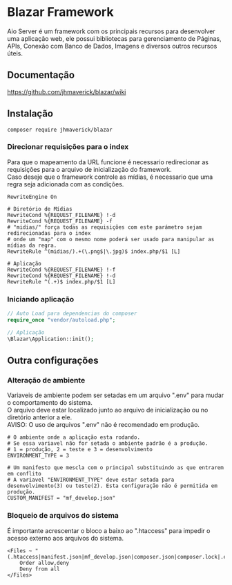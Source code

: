 # Blazar Framework
Aio Server é um framework com os principais recursos para desenvolver uma aplicação web, ele possui bibliotecas para gerenciamento de Páginas, APIs, Conexão com Banco de Dados, Imagens e diversos outros recursos úteis.

## Documentação
https://github.com/jhmaverick/blazar/wiki

## Instalação
`composer require jhmaverick/blazar`

### Direcionar requisições para o index
Para que o mapeamento da URL funcione é necessario redirecionar as requisições para o arquivo de inicialização do framework.  
Caso deseje que o framework controle as mídias, é necessario que uma regra seja adicionada com as condições.
 
```apacheconfig
RewriteEngine On

# Diretório de Mídias
RewriteCond %{REQUEST_FILENAME} !-d
RewriteCond %{REQUEST_FILENAME} -f
# "midias/" força todas as requisições com este parámetro sejam redirecionadas para o index 
# onde um "map" com o mesmo nome poderá ser usado para manipular as mídias da regra. 
RewriteRule ^(midias/).+(\.png$|\.jpg)$ index.php/$1 [L]

# Aplicação
RewriteCond %{REQUEST_FILENAME} !-f
RewriteCond %{REQUEST_FILENAME} !-d
RewriteRule ^(.+)$ index.php/$1 [L]
```

### Iniciando aplicação
```php
// Auto Load para dependencias do composer
require_once "vendor/autoload.php";

// Aplicação
\Blazar\Application::init();
```

## Outra configurações
### Alteração de ambiente
Variaveis de ambiente podem ser setadas em um arquivo ".env" para mudar o comportamento do sistema.  
O arquivo deve estar localizado junto ao arquivo de inicialização ou no diretório anterior a ele.  
AVISO: O uso de arquivos ".env" não é recomendado em produção.

```dotenv
# O ambiente onde a aplicação esta rodando.
# Se essa variavel não for setada o ambiente padrão é a produção.
# 1 = produção, 2 = teste e 3 = desenvolvimento
ENVIRONMENT_TYPE = 3

# Um manifesto que mescla com o principal substituindo as que entrarem em conflito
# A variavel "ENVIRONMENT_TYPE" deve estar setada para desenvolvimento(3) ou teste(2). Esta configuração não é permitida em produção.
CUSTOM_MANIFEST = "mf_develop.json"
```

### Bloqueio de arquivos do sistema
É importante acrescentar o bloco a baixo ao ".htaccess" para impedir o acesso externo aos arquivos do sistema.

```apacheconfig
<Files ~ "(.htaccess|manifest.json|mf_develop.json|composer.json|composer.lock|.env|.log.html)">
    Order allow,deny
    Deny from all
</Files>
```